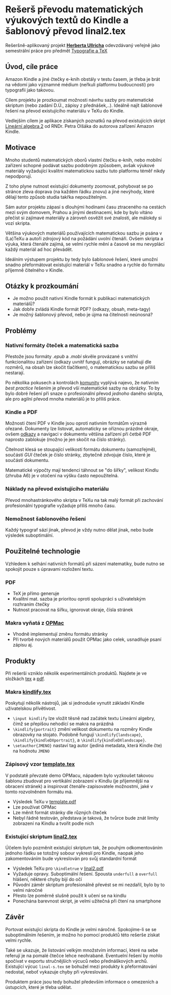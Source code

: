 # Rešerš převodu matematických výukových textů do Kindle a šablonový převod linal2.tex

Rešeršně-aplikovaný projekt [**Herberta Ullricha**](mailto:herbert.ullrich@yeti-studio.cz) odevzdávaný veřejně jako semestrální práce pro předmět [Typografie a TeX](http://petr.olsak.net/typotex.html)

## Úvod, cíle práce
Amazon Kindle a jiné čtečky e-knih obstály v testu časem, je třeba je brát na vědomí
jako významné médium (neřkuli platformu budoucnosti) pro typografii jako takovou.

Cílem projektu je prozkoumat možnosti návrhu sazby pro matematické skriptum (nebo zadání D.Ú., zápisy z přednášek,..).
Ideálně najít šablonové řešení na převod existujícího materiálu v TeXu do Kindle. 

Vedlejším cílem je aplikace získaných poznatků na převod existujících skript 
[Lineární algebra 2](http://petr.olsak.net/ftp/olsak/linal/linal2.pdf) od RNDr. Petra Olšáka do autorova zařízení Amazon Kindle.

## Motivace
Mnoho studentů matematických oborů vlastní čtečku e-knih, nebo mobilní zařízení schopné podávat sazbu podobným způsobem,
avšak výukové materiály vyžadující kvalitní matematickou sazbu tuto platformu téměř nikdy nepodporují.

Z toho plyne nutnost existující dokumenty zoomovat, pohybovat se po stránce zleva doprava (na každém řádku znovu) a jiné nevýhody, které dělají
tento způsob studia takřka nepoužitelným.

Sám autor projektu zápasí s dlouhými hodinami času ztraceného na cestách mezi svým domovem, Prahou a jinými destinacemi,
kde by bylo vítáno přečíst si zajímavé materiály a zároveň osvěžit své znalosti, ale málokdy si vozí skripta.

Většina výukových materiálů používajících matematickou sazbu je psána v (La)TeXu a autoři zdrojový kód na požádání uvolní čtenáři.
Ovšem skripta a výuka, která čtenáře zajímá, se velmi rychle mění a časově se mu nevyplácí každý materiál ad hoc převádět.

Ideálním výstupem projektu by tedy bylo šablonové řešení, které umožní snadno přeformátovat existující materiál v TeXu snadno a
 rychle do formátu příjemně čitelného v Kindle.
 
## Otázky k prozkoumání
- Je možno použít nativní Kindle formát k publikaci matematických materiálů?
- Jak dobře zvládá Kindle formát PDF? (odkazy, obsah, meta-tagy)
- Je možný šablonový převod, nebo je újma na čitelnosti neúnosná?

## Problémy
### Nativní formáty čteček a matematická sazba
Přestože jsou formáty *.epub* a *.mobi* skvěle provázané s vnitřní funkcionalitou zařízení (odkazy uvnitř fungují, obrázky se natahují dle rozměrů, na obsah lze skočit tlačítkem),
o matematickou sazbu se příliš nestarají.

Po několika pokusech a kontrolách [komunity](https://forums.createspace.com/en/community/message/164683) vyplývá najevo, že
nativním *best practice* řešením je převod vší matematické sazby na obrázky. To by bylo dobré řešení při snaze o profesionální převod
*jednoho* daného skripta, ale pro agilní převod mnoha materiálů je to příliš práce.

### Kindle a PDF
Možnosti čtení PDF v Kindle jsou oproti nativním formátům výrazně ořezané. Dokumenty lze listovat, automaticky se oříznou prázdné okraje,
ovšem [odkazy](https://www.mobileread.com/forums/showthread.php?t=122219) a navigaci v dokumentu většina zařízení při četbě PDF naprosto zablokuje (možno je jen skočit na číslo stránky).

Čitelnost klesá se stoupající velikostí formátu dokumentu (samozřejmě), součástí *GUI* čteček je číslo stránky, zbytečně zdvojuje
číslo, které je součástí dokumentu.

Matematické výpočty mají tendenci táhnout se "do šířky", velikost Kindlu (zhruba A6) je v otočení na výšku často nepoužitelná.

### Náklady na převod existujícího materiálu
Převod mnohastránkového skripta v TeXu na tak malý formát při zachování profesionální typografie vyžaduje příliš mnoho času.

### Nemožnost šablonového řešení
Každý typograf sází jinak, převod je vždy nutno dělat jinak, nebo bude výsledek suboptimální.
## Použitelné technologie
Vzhledem k selhání nativních formátů při sázení matematiky, bude nutno se spokojit pouze s úpravami rozložení textu.
### PDF
- TeX je přímo generuje
- Kvalitní mat. sazba je prioritou oproti spolupráci s uživatelským rozhraním čtečky
- Nutnost pracovat na šířku, ignorovat okraje, čísla stránek
### Makra vyňatá z [OPMac](http://petr.olsak.net/opmac.html)
- Vhodně implementují změnu formátu stránky
- Při tvorbě nových materiálů použit OPMac jako celek, usnadňuje psaní zápisu aj.

## Produkty
Při rešerši vzniklo několik experimentálních produktů. Najdete je ve složkách [tex](tex) a 
[pdf](pdf).
### Makra [kindlify.tex](tex/kindlify.tex)
Poskytují několik nástrojů, jak si jednoduše vynutit základní Kindle uživatelskou přívětivost.
- `\input kindlify` lze vložit těsně nad začátek textu Lineární algebry, čímž se přepíšou nehodící se makra na prázdná
- `\kindlify{portrait}` změní velikost dokumentu na rozměry Kindle obrazovky na stojato. Podobně fungují `\kindlify{landscape}`, `\kindlify{kindleDXportrait}`, a `\kindlify{kindleDXlandscape}`.
- `\setauthor{JMENO}` nastaví tag autor (jediná metadata, která Kindle čte) na hodnotu `JMENO`

### Zápisový vzor [template.tex](tex/template.tex)
V podstatě převzaté demo OPMacu, nápadem bylo vyzkoušet takovou šablonu zbudovat pro vertikální zobrazení v Kindlu 
(je příjemnější na obracení stránek) a inspirovat čtenáře-zapisovatele možnostmi, jaké v tomto rozvolněném formátu má.

- Výsledek TeXu v [template.pdf](pdf/template.pdf)
- Lze používat OPMac
- Lze měnit formát stránky dle různých čteček
- Nebyl řádně testován, představa je taková, že tvůrce bude znát limity zobrazení na Kindlu a tvořit podle nich

### Existující skriptum [linal2.tex](tex/linal2.tex)
Účelem bylo pozměnit existující skriptum tak, že pouhým odkomentováním jednoho řádku se totožný sobour vykreslí pro Kindle, 
naopak jeho zakomentováním bude vykreslován pro svůj standardní formát
- Výsledek TeXu pro `\kindletrue` v [linal2.pdf](pdf/linal2.pdf)
- Vyžaduje opravy. Suboptimální řešení. Spousta `underfull` a `overfull` hlášení, některé chyby bijí do očí
- Původní záměr skriptum profesionálně převést se mi nezdařil, bylo by to velmi náročné
- Přesto lze poměrně slušně použít k učení se na kindlu 
- Ponechána barevnost skript, je velmi užitečná při čtení na smartphone

## Závěr
Portovat existující skripta do Kindle je velmi náročné. Spokojíme-li se se suboptimálním řešením, je možno ho pomocí produktů této rešerše získat velmi rychle.

Také se ukazuje, že listování velkým množstvím informací, které na sebe referují
je na pomalé čtečce lehce neohrabané. Eventuelní řešení by mohlo spočívat v exportu stručnějších výcuců nebo přednáškových archů.
Existující výcuc `linal-s.tex` se bohužel mezi produkty k přeformátování nedostal, neboť vykazuje chyby při vykreslování.

Produktem práce jsou tedy bohužel především informace o omezeních a ústupcích, které je třeba udělat.